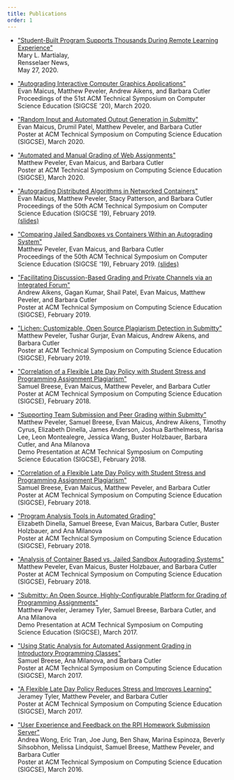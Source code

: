 ```yaml
---
title: Publications
order: 1
---
```


* ["Student-Built Program Supports Thousands During Remote Learning Experience"](https://news.rpi.edu/content/2020/05/27/student-built-program-supports-thousands-during-remote-learning-experience)  
  Mary L. Martialay,  
  Rensselaer News,  
  May 27, 2020.


* ["Autograding Interactive Computer Graphics Applications"](https://github.com/Submitty/publications/raw/master/2020_SIGCSE_Grading_Computer_Graphics/2020_SIGCSE_Grading_Computer_Graphics.pdf)  
Evan Maicus, Matthew Peveler, Andrew Aikens, and Barbara Cutler  
Proceedings of the 51st ACM Technical Symposium on Computer Science Education (SIGCSE '20), March 2020.


* ["Random Input and Automated Output Generation in Submitty"](https://github.com/Submitty/publications/raw/master/2020_SIGCSE_Random_Input/2020_SIGCSE_Random_Input.pdf)  
Evan Maicus,  Drumil Patel, Matthew Peveler, and Barbara Cutler  
Poster at ACM Technical Symposium on Computing Science Education (SIGCSE), March 2020.  


* ["Automated and Manual Grading of Web Assignments"](https://github.com/Submitty/publications/raw/master/2020_SIGCSE_Grading_Web_Assignments/2020_SIGCSE_Grading_Web_Assignments.pdf)  
Matthew Peveler, Evan Maicus, and Barbara Cutler  
Poster at ACM Technical Symposium on Computing Science Education (SIGCSE), March 2020.  


* ["Autograding Distributed Algorithms in Networked Containers"](https://github.com/Submitty/publications/raw/master/2019_SIGCSE_Grading_Networked_Applications/2019_SIGCSE_Grading_Networked_Applications.pdf)  
Evan Maicus, Matthew Peveler, Stacy Patterson, and Barbara Cutler  
Proceedings of the 50th ACM Technical Symposium on Computer Science Education (SIGCSE '19), February 2019.  
[(slides)](https://github.com/Submitty/publications/raw/master/2019_SIGCSE_Grading_Networked_Applications/2019_SIGCSE_Grading_Networked_Applications_SLIDES.pdf)  


* ["Comparing Jailed Sandboxes vs Containers Within an Autograding System"](https://github.com/Submitty/publications/raw/master/2019_SIGCSE_Sandbox_vs_Docker/2019_SIGCSE_Sandbox_vs_Docker.pdf)  
Matthew Peveler, Evan Maicus, and Barbara Cutler  
Proceedings of the 50th ACM Technical Symposium on Computer Science Education (SIGCSE '19), February 2019.
[(slides)](https://github.com/Submitty/publications/raw/master/2019_SIGCSE_Sandbox_vs_Docker/2019_SIGCSE_Sandbox_vs_Docker_slides.pdf)


* ["Facilitating Discussion-Based Grading and Private Channels via an Integrated Forum"](https://github.com/Submitty/publications/raw/master/2019_SIGCSE_Discussion_Forum/2019_SIGCSE_Discussion_Forum.pdf)  
Andrew Aikens, Gagan Kumar, Shail Patel, Evan Maicus, Matthew Peveler, and Barbara Cutler  
Poster at ACM Technical Symposium on Computing Science Education (SIGCSE), February 2019.  


* ["Lichen: Customizable, Open Source Plagiarism Detection in Submitty"](https://github.com/Submitty/publications/raw/master/2019_SIGCSE_Lichen_Plagiarism_Detection/2019_SIGCSE_Lichen_Plagiarism_Detection.pdf)  
Matthew Peveler, Tushar Gurjar, Evan Maicus, Andrew Aikens, and Barbara Cutler  
Poster at ACM Technical Symposium on Computing Science Education (SIGCSE), February 2019.  



* ["Correlation of a Flexible Late Day Policy with Student Stress and Programming Assignment Plagiarism"](https://github.com/Submitty/publications/raw/master/2018_SIGCSE_poster_breese_et_al/Poster.pdf)   
  Samuel Breese, Evan Maicus, Matthew Peveler, and Barbara Cutler   
  Poster at ACM Technical Symposium on Computing Science Education (SIGCSE), February 2018.  


* ["Supporting Team Submission and Peer Grading within Submitty"](https://github.com/Submitty/publications/raw/master/2018_SIGCSE_demo_peveler_et_al/SIGCSE%202018%20Submitty%20Demo%20Presentation.pdf)  
  Matthew Peveler, Samuel Breese, Evan Maicus, Andrew Aikens, Timothy Cyrus, Elizabeth Dinella, James Anderson, Joshua Barthelmess, Marisa Lee, Leon Montealegre, Jessica Wang, Buster Holzbauer, Barbara Cutler, and Ana Milanova   
  Demo Presentation at ACM Technical Symposium on Computing Science Education (SIGCSE), February 2018.  


* ["Correlation of a Flexible Late Day Policy with Student Stress and Programming Assignment Plagiarism"](https://github.com/Submitty/publications/raw/master/2018_SIGCSE_poster_breese_et_al/Poster.pdf)   
  Samuel Breese, Evan Maicus, Matthew Peveler, and Barbara Cutler   
  Poster at ACM Technical Symposium on Computing Science Education (SIGCSE), February 2018.  


* ["Program Analysis Tools in Automated Grading"](https://github.com/Submitty/publications/raw/master/2018_SIGCSE_poster_dinella_et_al/Poster.pdf)  
  Elizabeth Dinella, Samuel Breese, Evan Maicus, Barbara Cutler, Buster Holzbauer, and Ana Milanova   
  Poster at ACM Technical Symposium on Computing Science Education (SIGCSE), February 2018.   


* ["Analysis of Container Based vs. Jailed Sandbox Autograding Systems"](https://github.com/Submitty/publications/raw/master/2018_SIGCSE_poster_peveler_et_al/Poster.pdf)   
  Matthew Peveler, Evan Maicus, Buster Holzbauer, and Barbara Cutler   
  Poster at ACM Technical Symposium on Computing Science Education (SIGCSE), February 2018.   


* ["Submitty: An Open Source, Highly-Configurable Platform for Grading of Programming Assignments"](https://github.com/Submitty/Tutorial/raw/master/presentation/Submitty%20Demo%20SIGCSE%20March%2010%202017.pdf)  
  Matthew Peveler, Jeramey Tyler, Samuel Breese, Barbara Cutler, and Ana Milanova  
  Demo Presentation at ACM Technical Symposium on Computing Science Education (SIGCSE), March 2017.  



* ["Using Static Analysis for Automated Assignment Grading in Introductory Programming Classes"](https://github.com/Submitty/publications/raw/master/2017_SIGCSE_poster_breese_et_al/Poster.pdf)  
  Samuel Breese, Ana Milanova, and Barbara Cutler  
  Poster at ACM Technical Symposium on Computing Science Education (SIGCSE), March 2017.  


* ["A Flexible Late Day Policy Reduces Stress and Improves Learning"](https://github.com/Submitty/publications/raw/master/2017_SIGCSE_poster_tyler_et_al/Poster.pdf)  
  Jeramey Tyler, Matthew Peveler, and Barbara Cutler  
  Poster at ACM Technical Symposium on Computing Science Education (SIGCSE), March 2017.  


* ["User Experience and Feedback on the RPI Homework Submission Server"](https://github.com/Submitty/publications/raw/master/2016_SIGCSE_poster_wong_et_al/final_poster.pdf)  
  Andrea Wong, Eric Tran, Joe Jung, Ben Shaw, Marina Espinoza, Beverly Sihsobhon, Melissa Lindquist, Samuel Breese, Matthew Peveler, and Barbara Cutler  
  Poster at ACM Technical Symposium on Computing Science Education (SIGCSE), March 2016.  